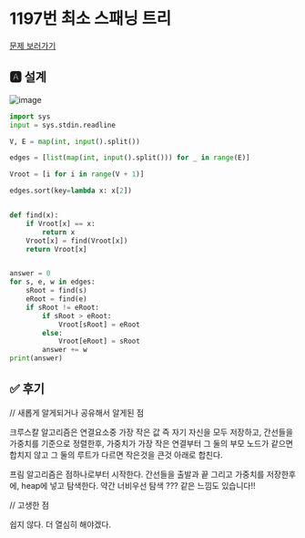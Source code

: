 
# 1197번 최소 스패닝 트리
[문제 보러가기](https://www.acmicpc.net/problem/1197)

## 🅰 설계

![image](https://user-images.githubusercontent.com/63354527/144699935-e40c4f68-0801-42c7-ae8b-1751af13322c.png)

```py
import sys
input = sys.stdin.readline

V, E = map(int, input().split())

edges = [list(map(int, input().split())) for _ in range(E)]

Vroot = [i for i in range(V + 1)]

edges.sort(key=lambda x: x[2])


def find(x):
    if Vroot[x] == x:
        return x
    Vroot[x] = find(Vroot[x])
    return Vroot[x]


answer = 0
for s, e, w in edges:
    sRoot = find(s)
    eRoot = find(e)
    if sRoot != eRoot:
        if sRoot > eRoot:
            Vroot[sRoot] = eRoot
        else:
            Vroot[eRoot] = sRoot
        answer += w
print(answer)

```

## ✅ 후기
// 새롭게 알게되거나 공유해서 알게된 점

크루스칼 알고리즘은 연결요소중 가장 작은 값 즉 자기 자신을 모두 저장하고, 간선들을 가중치를 기준으로 정렬한후, 가중치가 가장 작은 연결부터 그 둘의 부모 노드가 같으면 합치지 않고 그 둘의 루트가 다르면 작은것을 큰것 아래로 합친다. 

프림 알고리즘은 점하나로부터 시작한다. 간선들을 출발과 끝 그리고 가중치를 저장한후에, heap에 넣고 탐색한다. 약간 너비우선 탐색 ??? 같은 느낌도 있습니다!!

// 고생한 점

쉽지 않다. 더 열심히 해야겠다.